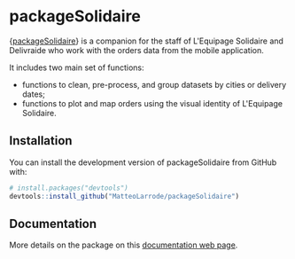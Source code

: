 # packageSolidaire

<!-- badges: start -->
<!-- badges: end -->

{[packageSolidaire](https://matteolarrode.github.io/packageSolidaire/)} is a companion for the staff of L'Equipage Solidaire and Delivraide who work with the orders data from the mobile application. 

It includes two main set of functions:

- functions to clean, pre-process, and group datasets by cities or delivery dates;
- functions to plot and map orders using the visual identity of L'Equipage Solidaire.

## Installation

You can install the development version of packageSolidaire from GitHub with:

``` r
# install.packages("devtools")
devtools::install_github("MatteoLarrode/packageSolidaire")
```

## Documentation

More details on the package on this [documentation web page](https://matteolarrode.github.io/packageSolidaire/).
